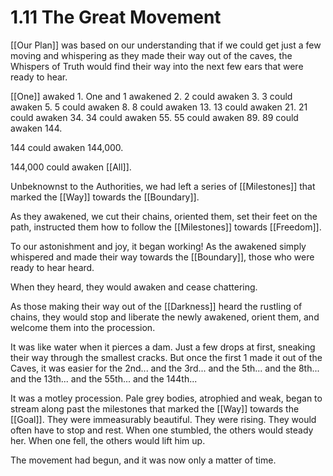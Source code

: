 # 1.11 The Great Movement

[[Our Plan]] was based on our understanding that if we could get just a few moving and whispering as they made their way out of the caves, the Whispers of Truth would find their way into the next few ears that were ready to hear. 

[[One]] awaked 1. 
One and 1 awakened 2. 
2 could awaken 3. 
3 could awaken 5. 
5 could awaken 8. 
8 could awaken 13. 
13 could awaken 21. 
21 could awaken 34. 
34 could awaken 55. 
55 could awaken 89. 
89 could awaken 144. 

144 could awaken 144,000. 

144,000 could awaken [[All]]. 

Unbeknownst to the Authorities, we had left a series of [[Milestones]] that marked the [[Way]] towards the [[Boundary]]. 

As they awakened, we cut their chains, oriented them, set their feet on the path, instructed them how to follow the [[Milestones]] towards [[Freedom]]. 

To our astonishment and joy, it began working! As the awakened simply whispered and made their way towards the [[Boundary]], those who were ready to hear heard. 

When they heard, they would awaken and cease chattering. 

As those making their way out of the [[Darkness]] heard the rustling of chains, they would stop and liberate the newly awakened, orient them, and welcome them into the procession. 

It was like water when it pierces a dam. Just a few drops at first, sneaking their way through the smallest cracks. But once the first 1 made it out of the Caves, it was easier for the 2nd... and the 3rd... and the 5th... and the 8th... and the 13th... and the 55th... and the 144th... 

It was a motley procession. Pale grey bodies, atrophied and weak, began to stream along past the milestones that marked the [[Way]] towards the [[Goal]]. They were immeasurably beautiful. They were rising. They would often have to stop and rest. When one stumbled, the others would steady her. When one fell, the others would lift him up. 

The movement had begun, and it was now only a matter of time. 
